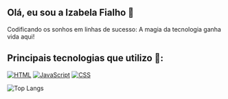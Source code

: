 ## Olá, eu sou a Izabela Fialho 👋
<p > Codificando os sonhos em linhas de sucesso: A magia da tecnologia ganha vida aqui!</p>

<!--
**Izabela-Fialho/Izabela-Fialho** is a ✨ _special_ ✨ repository because its `README.md` (this file) appears on your GitHub profile.

Here are some ideas to get you started:

- 🔭 I’m currently working on ...
- 🌱 I’m currently learning ...
- 👯 I’m looking to collaborate on ...
- 🤔 I’m looking for help with ...
- 💬 Ask me about ...
- 📫 How to reach me: ...
- 😄 Pronouns: ...
- ⚡ Fun fact: ...
-->

## Principais tecnologias que utilizo 🔧:
[![HTML](https://img.shields.io/badge/HTML5-E34F26?style=for-the-badge&logo=html5&logoColor=white)]()
[![JavaScript](https://img.shields.io/badge/JavaScript-F7DF1E?style=for-the-badge&logo=javascript&logoColor=black)]()
[![CSS](https://img.shields.io/badge/CSS3-1572B6?style=for-the-badge&logo=css3&logoColor=white)]()

![Top Langs](https://github-readme-stats.vercel.app/api/top-langs/?username=Izabela-Fialho)
